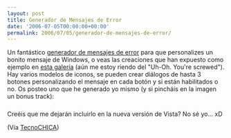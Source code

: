 ```yaml
---
layout: post
title: Generador de Mensajes de Error
date: '2006-07-05T00:00:00+00:00'
permalink: 2006/07/05/generador-de-mensajes-de-error/
---
```

Un fantástico <a href="http://atom.smasher.org/error/">generador de mensajes de error</a> para que personalizes un bonito mensaje de Windows, o veas las creaciones que han expuesto como ejemplo en <a href="http://atom.smasher.org/error/gallery/">esta galería</a> (aún me  estoy riendo del "Uh-Oh. You're screwed"). 
Hay varios modelos de iconos, se pueden crear diálogos de hasta 3 botones personalizando el mensaje en cada botón y si están habilitados o no. Os posteo uno que he generado yo mismo (y si pincháis en la imagen un bonus track):

<a href="http://atom.smasher.org/error/?icon=e_orbit&style=xp&title=Advertencia&text=Internet+Explorer+va+lento.+Es+su+problema&b1=Descargar+Firefox&b2=&b3=Descargar+Opera"><img style="display:block; margin:0px auto 10px; text-align:center;cursor:pointer; cursor:hand;" src="http://photos1.blogger.com/blogger/6639/1972/320/default20.png" border="0" alt="" /></a>
Creéis que me dejarán incluirlo en la nueva versión de Vista? No sé yo... xD

(Vía <a href="http://tecnochica.com/2006/07/avisos-de-error-divertidos/">TecnoCHICA</a>)

